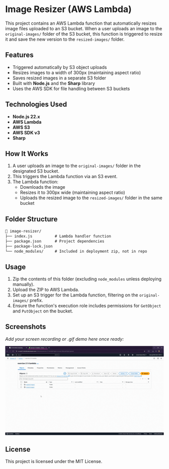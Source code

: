 # Image Resizer (AWS Lambda)

This project contains an AWS Lambda function that automatically resizes image files uploaded to an S3 bucket. When a user uploads an image to the `original-images/` folder of the S3 bucket, this function is triggered to resize it and save the new version to the `resized-images/` folder.

## Features

- Triggered automatically by S3 object uploads
- Resizes images to a width of 300px (maintaining aspect ratio)
- Saves resized images in a separate S3 folder
- Built with <strong>Node.js</strong> and the <strong>Sharp</strong> library
- Uses the AWS SDK for file handling between S3 buckets

## Technologies Used

- **Node.js 22.x**
- **AWS Lambda**
- **AWS S3**
- **AWS SDK v3**
- **Sharp**

## How It Works

1. A user uploads an image to the `original-images/` folder in the designated S3 bucket.
2. This triggers the Lambda function via an S3 event.
3. The Lambda function:
   - Downloads the image
   - Resizes it to 300px wide (maintaining aspect ratio)
   - Uploads the resized image to the `resized-images/` folder in the same bucket

## Folder Structure

    📁 image-resizer/
    ├── index.js          # Lambda handler function
    ├── package.json      # Project dependencies
    ├── package-lock.json
    └── node_modules/     # Included in deployment zip, not in repo

## Usage

1. Zip the contents of this folder (excluding `node_modules` unless deploying manually).
2. Upload the ZIP to AWS Lambda.
3. Set up an S3 trigger for the Lambda function, filtering on the `original-images/` prefix.
4. Ensure the function's execution role includes permissions for `GetObject` and `PutObject` on the bucket.

## Screenshots

_Add your screen recording or .gif demo here once ready:_

![Image Resize Demo](./assets/katie-rasch-lambda-test.mp4.gif)

## License

This project is licensed under the MIT License.
